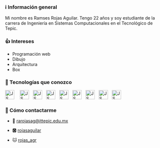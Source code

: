 
### ℹ️ Información general

Mi nombre es Ramses Rojas Aguilar. Tengo 22 años y soy estudiante de la carrera de Ingeniería en Sistemas Computacionales en el Tecnológico de Tepic.

### 👍 Intereses

- Programación web
- Dibujo
- Arquitectura 
- Box


### 🧰 Tecnologías que conozco

<img align= "left" alt = "JS" width = "30px" style="padding-right:15px;" src="https://cdn.jsdelivr.net/gh/devicons/devicon@latest/icons/javascript/javascript-original.svg" />

<img align= "left" alt = "JS" width = "30px" style="padding-right:10px;" src="https://cdn.jsdelivr.net/gh/devicons/devicon@latest/icons/react/react-original.svg" />
      
<img align= "left" alt = "JS" width = "30px" style="padding-right:10px;" src="https://cdn.jsdelivr.net/gh/devicons/devicon@latest/icons/express/express-original.svg" />
      
<img align= "left" alt = "JS" width = "30px" style="padding-right:10px;" src="https://cdn.jsdelivr.net/gh/devicons/devicon@latest/icons/nextjs/nextjs-original-wordmark.svg" />
      
<img  align= "left" alt = "JS" width = "30px" style="padding-right:10px;"   src="https://cdn.jsdelivr.net/gh/devicons/devicon@latest/icons/mongodb/mongodb-original.svg" />
      
<img  align= "left" alt = "JS" width = "30px" style="padding-right:10px;" 
src="https://cdn.jsdelivr.net/gh/devicons/devicon@latest/icons/tailwindcss/tailwindcss-original.svg" />

<img align= "left" alt = "JS" width = "30px" style="padding-right:10px;" src="https://cdn.jsdelivr.net/gh/devicons/devicon@latest/icons/git/git-original.svg" />
          
          
      
<img align= "left" alt = "JS" width = "30px" style="padding-right:10px;"  src="https://cdn.jsdelivr.net/gh/devicons/devicon@latest/icons/typescript/typescript-original.svg" />


<img align= "left" alt = "JS" width = "30px" style="padding-right:10px;" src="https://cdn.jsdelivr.net/gh/devicons/devicon@latest/icons/linux/linux-original.svg" />
<br>
          
# 

### 🧰 Cómo contactarme

- 📨 rarojasag@ittepic.edu.mx

- 🅾 [rojasaguilar](https://github.com/rojasaguilar)

- 🐱 [rojas_agr](https://www.instagram.com/rojas_agr?igsh=bmN0MTM0ajdpa280&utm_source=qr)


